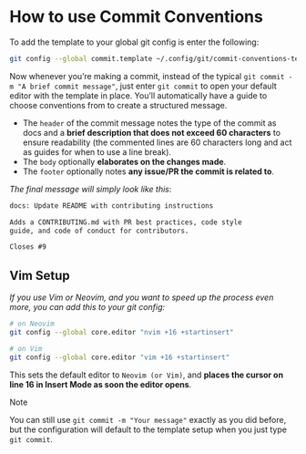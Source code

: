 # How to use Commit Conventions

To add the template to your global git config is enter the following:

```sh
git config --global commit.template ~/.config/git/commit-conventions-template.txt
```

Now whenever you’re making a commit, instead of the typical `git commit -m "A brief commit message"`, just enter `git commit` to open your default editor with the template in place. You’ll automatically have a guide to choose conventions from to create a structured message.

- The `header` of the commit message notes the type of the commit as docs and a **brief description that does not exceed 60 characters** to ensure readability (the commented lines are 60 characters long and act as guides for when to use a line break).
- The `body` optionally **elaborates on the changes made**.
- The `footer` optionally notes **any issue/PR the commit is related to**.

_The final message will simply look like this_:

```diff
docs: Update README with contributing instructions

Adds a CONTRIBUTING.md with PR best practices, code style
guide, and code of conduct for contributors.

Closes #9
```

## Vim Setup

_If you use Vim or Neovim, and you want to speed up the process even more, you can add this to your git config:_

```sh
# on Neovim
git config --global core.editor "nvim +16 +startinsert"

# on Vim
git config --global core.editor "vim +16 +startinsert"
```

This sets the default editor to `Neovim (or Vim)`, and **places the cursor on line 16 in Insert Mode as soon the editor opens**.

> [!NOTE]
> You can still use `git commit -m "Your message"` exactly as you did before, but the configuration will default to the template setup when you just type `git commit`.
